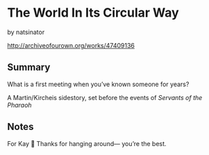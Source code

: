 # The World In Its Circular Way

by natsinator

http://archiveofourown.org/works/47409136

## Summary

What is a first meeting when you’ve known someone for years?

A Martin/Kircheis sidestory, set before the events of *Servants of the Pharaoh*

## Notes

For Kay 💙 Thanks for hanging around— you’re the best.

